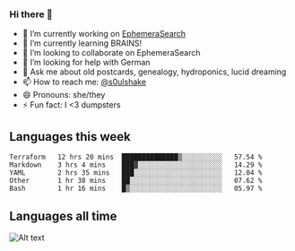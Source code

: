 ### Hi there 👋

<!--
**soulshake/soulshake** is a ✨ _special_ ✨ repository because its `README.md` (this file) appears on your GitHub profile.

Here are some ideas to get you started:

- 🔭 I’m currently working on ...
- 🌱 I’m currently learning ...
- 👯 I’m looking to collaborate on ...
- 🤔 I’m looking for help with ...
- 💬 Ask me about ...
- 📫 How to reach me: ...
- 😄 Pronouns: ...
- ⚡ Fun fact: ...
-->


- 🔭 I’m currently working on [EphemeraSearch](https://www.ephemerasearch.com/)
- 🌱 I’m currently learning BRAINS!
- 👯 I’m looking to collaborate on EphemeraSearch
- 🤔 I’m looking for help with German
- 💬 Ask me about old postcards, genealogy, hydroponics, lucid dreaming
- 📫 How to reach me: [@s0ulshake](https://twitter.com/soulshake)
- 😄 Pronouns: she/they
- ⚡ Fun fact: I <3 dumpsters

## Languages this week

<!--START_SECTION:waka-->
```text
Terraform   12 hrs 20 mins  ██████████████▒░░░░░░░░░░   57.54 % 
Markdown    3 hrs 4 mins    ███▓░░░░░░░░░░░░░░░░░░░░░   14.29 % 
YAML        2 hrs 35 mins   ███░░░░░░░░░░░░░░░░░░░░░░   12.04 % 
Other       1 hr 38 mins    ██░░░░░░░░░░░░░░░░░░░░░░░   07.62 % 
Bash        1 hr 16 mins    █▒░░░░░░░░░░░░░░░░░░░░░░░   05.97 % 
```
<!--END_SECTION:waka-->

## Languages all time
![Alt text](https://wakatime.com/share/@aj/6aa10b67-a5e9-4fb1-acaf-8692f4385172.svg)
